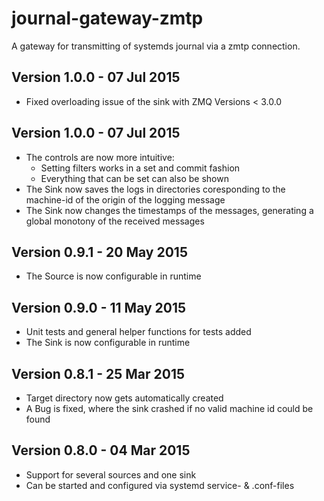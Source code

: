 journal-gateway-zmtp
====================

A gateway for transmitting of systemds journal via a zmtp connection.

Version 1.0.0 - 07 Jul 2015
---------------------------

* Fixed overloading issue of the sink with ZMQ Versions < 3.0.0

Version 1.0.0 - 07 Jul 2015
---------------------------

* The controls are now more intuitive:
    * Setting filters works in a set and commit fashion
    * Everything that can be set can also be shown
* The Sink now saves the logs in directories coresponding to the machine-id of the origin of the logging message
* The Sink now changes the timestamps of the messages, generating a global monotony of the received messages

Version 0.9.1 - 20 May 2015
---------------------------

* The Source is now configurable in runtime

Version 0.9.0 - 11 May 2015
---------------------------

* Unit tests and general helper functions for tests added
* The Sink is now configurable in runtime

Version 0.8.1 - 25 Mar 2015
---------------------------

* Target directory now gets automatically created
* A Bug is fixed, where the sink crashed if no valid machine id could be found

Version 0.8.0 - 04 Mar 2015
---------------------------

* Support for several sources and one sink
* Can be started and configured via systemd service- & .conf-files
